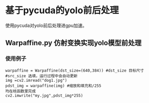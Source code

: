 # 基于pycuda的yolo前后处理

使用pycuda对yolo前后处理进gpu加速。

## Warpaffine.py 仿射变换实现yolo模型前处理
### 使用例子
    warpaffine = Warpaffine(dst_size=(640,384)) #dst_size 目标尺寸 #src_size 选填，运行过程中会自动更新
    img =cv2.imread("dog1.jpg")
    pdst_img = warpaffine(img) #缩放和填充和/255
    均在核函数里完成    
    cv2.imwrite("my.jpg",pdst_img*255)